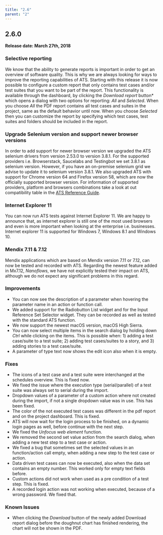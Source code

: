 ```yaml
---
title: "2.6"
parent: "2"
---
```


## 2.6.0

**Release date: March 27th, 2018**

### Selective reporting

We know that the ability to generate reports is important in order to get an overview of software quality. This is why we are always looking for ways to improve the reporting capabilities of ATS. Starting with this release it is now possible to configure a custom report that only contains test cases and/or test suites that you want to be part of the report. This functionality is available through the dashboard, by clicking the *Download report* button* which opens a dialog with two options for reporting: *All* and *Selected*. When you choose *All* the PDF report contains all test cases and suites in the project, same as the default behavior until now. When you choose *Selected* then you can customize the report by specifying which test cases, test suites and folders should be included in the report. 

### Upgrade Selenium version and support newer browser versions

In order to add support for newer browser version we upgraded the ATS selenium drivers from version 2.53.0 to version 3.8.1. For the supported providers i.e. Browserstack, Saucelabs and Testingbot we set 3.8.1 as selenium version. However, if you have an on-premise selenium grid we advise to update it to selenium version 3.8.1. We also upgraded ATS with support for Chrome version 64 and Firefox version 58, which are now the officially supported browser version. For information of supported providers, platform and browsers combinations take a look at out compatibility table in the [ATS Reference Guide](/ats/refguide/).

### Internet Explorer 11

You can now run ATS tests against Internet Explorer 11. We are happy to announce that, as internet explorer is still one of the most used browsers and even is more important when looking at the enterprise i.e. businesses. Internet explorer 11 is supported for Windows 7, Windows 8.1 and Windows 10.

### Mendix 7.11 & 7.12

Mendix applications which are based on Mendix version 7.11 or 7.12, can now be tested and recorded with ATS. Regarding the newest feature added in Mx7.12, _Nanoflows_, we have not explicitly tested their impact on ATS, although we do not expect any significant problems in this regard.

### Improvements

* You can now see the description of a parameter when hovering the parameter name in an action or function call.
* We added support for the Radiobutton List widget and for the Input Reference Set Selector widget. They can be recorded as well as tested with the standard ATS function.
* We now support the newest macOS version, macOS High Sierra.
* You can now select multiple items in the search dialog by holding down *Ctrl* while clicking on the items. This is possible when: 1) adding a test case/suite to a test suite; 2) adding test cases/suites to a story, and 3) adding stories to a test case/suite.
* A parameter of type text now shows the edit icon also when it is empty.


### Fixes

* The icons of a test case and a test suite were interchanged at the schedules overview. This is fixed now.
* We fixed the issue where the execution type (serial/parallel) of a test suite was always set to serial during the import.
* Dropdown values of a parameter of a custom action where not created during the import, if not a single dropdown value was in use. This has been fixed.
* The color of the not executed test cases was different in the pdf report and on the project dashboard. This is fixed.
* ATS will now wait for the login process to be finished, on a dynamic login pages as well, before continue with the next step.
* We fixed the *Unfocus web element* function.
* We removed the second set value action from the search dialog, when adding a new test step to a test case or action.
* We fixed a bug that sometimes set the selected values in an function/action call empty, when adding a new step to the test case or action.
* Data driven test cases can now be executed, also when the data set contains an empty number. This worked only for empty text fields before.
* Custom actions did not work when used as a pre condition of a test step. This is fixed.
* A recorded login action was not working when executed, because of a wrong password. We fixed that.

### Known Issues

* When clicking the *Download* button of the newly added Download report dialog before the doughnut chart has finished rendering, the chart will not be shown in the PDF. 
